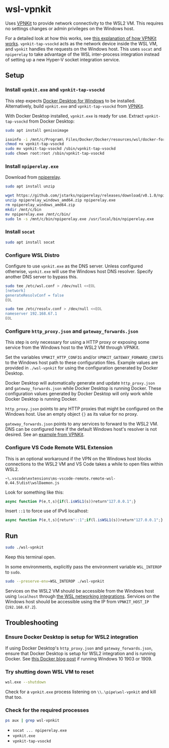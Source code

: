 # wsl-vpnkit

Uses [VPNKit](https://github.com/moby/vpnkit) to provide network connectivity to the WSL2 VM. This requires no settings changes or admin privileges on the Windows host.

For a detailed look at how this works, see [this explanation of how VPNKit works](https://github.com/moby/vpnkit/blob/master/docs/ethernet.md#plumbing-inside-docker-for-windows). `vpnkit-tap-vsockd` acts as the network device inside the WSL VM, and `vpnkit` handles the requests on the Windows host. This uses `socat` and `npiperelay` to take advantage of the WSL inter-process integration instead of setting up a new Hyper-V socket integration service.

## Setup

### Install `vpnkit.exe` and `vpnkit-tap-vsockd`

This step expects [Docker Desktop for Windows](https://hub.docker.com/editions/community/docker-ce-desktop-windows/) to be installed. Alternatively, build `vpnkit.exe` and `vpnkit-tap-vsockd` from [VPNKit](https://github.com/moby/vpnkit).

With Docker Desktop installed, `vpnkit.exe` is ready for use. Extract `vpnkit-tap-vsockd` from Docker Desktop:

```sh
sudo apt install genisoimage
```

```sh
isoinfo -i /mnt/c/Program\ Files/Docker/Docker/resources/wsl/docker-for-wsl.iso -R -x /containers/services/vpnkit-tap-vsockd/lower/sbin/vpnkit-tap-vsockd > ./vpnkit-tap-vsockd
chmod +x vpnkit-tap-vsockd
sudo mv vpnkit-tap-vsockd /sbin/vpnkit-tap-vsockd
sudo chown root:root /sbin/vpnkit-tap-vsockd
```

### Install `npiperelay.exe`

Download from [npiperelay](https://github.com/jstarks/npiperelay).

```sh
sudo apt install unzip
```

```sh
wget https://github.com/jstarks/npiperelay/releases/download/v0.1.0/npiperelay_windows_amd64.zip
unzip npiperelay_windows_amd64.zip npiperelay.exe
rm npiperelay_windows_amd64.zip
mkdir /mnt/c/bin
mv npiperelay.exe /mnt/c/bin/
sudo ln -s /mnt/c/bin/npiperelay.exe /usr/local/bin/npiperelay.exe
```

### Install `socat`

```sh
sudo apt install socat
```

### Configure WSL Distro

Configure to use `vpnkit.exe` as the DNS server. Unless configured otherwise, `vpnkit.exe` will use the Windows host DNS resolver. Specify another DNS server to bypass this.

```sh
sudo tee /etc/wsl.conf > /dev/null <<EOL
[network]
generateResolvConf = false
EOL
```

```sh
sudo tee /etc/resolv.conf > /dev/null <<EOL
nameserver 192.168.67.1
EOL
```

### Configure `http_proxy.json` and `gateway_forwards.json`

This step is only necessary for using a HTTP proxy or exposing some service from the Windows host to the WSL2 VM through VPNKit.

Set the variables `VPNKIT_HTTP_CONFIG` and/or `VPNKIT_GATEWAY_FORWARD_CONFIG` to the Windows host path to these configuration files. Example values are provided in `./wsl-vpnkit` for using the configuration generated by Docker Desktop.

Docker Desktop will automatically generate and update `http_proxy.json` and `gateway_forwards.json` while Docker Desktop is running Docker. These configuration values generated by Docker Desktop will only work while Docker Desktop is running Docker.

`http_proxy.json` points to any HTTP proxies that might be configured on the Windows host. Use an empty object `{}` as its value for no proxy.

`gateway_forwards.json` points to any services to forward to the WSL2 VM. DNS can be configured here if the default Windows host's resolver is not desired. See an [example from VPNKit](https://github.com/moby/vpnkit/blob/bfd0458bb811027cb9bd45f9ed8d63984b5d4a33/go/pkg/vpnkit/config_test.go#L28).

### Configure VS Code Remote WSL Extension

This is an optional workaround if the VPN on the Windows host blocks connections to the WSL2 VM and VS Code takes a while to open files within WSL2.

`~\.vscode\extensions\ms-vscode-remote.remote-wsl-0.44.5\dist\wslDaemon.js`

Look for something like this:

```js
async function P(e,t,s){if(l.isWSL1(s))return"127.0.0.1";}
```

Insert `::1` to force use of IPv6 localhost:

```js
async function P(e,t,s){return"::1";if(l.isWSL1(s))return"127.0.0.1";}
```

## Run

```sh
sudo ./wsl-vpnkit
```

Keep this terminal open.

In some environments, explicitly pass the environment variable `WSL_INTEROP` to `sudo`.

```sh
sudo --preserve-env=WSL_INTEROP ./wsl-vpnkit
```

Services on the WSL2 VM should be accessible from the Windows host using `localhost` through [the WSL networking integrations](https://devblogs.microsoft.com/commandline/whats-new-for-wsl-in-insiders-preview-build-18945/#use-localhost-to-connect-to-your-linux-applications-from-windows). Services on the Windows host should be accessible using the IP from `VPNKIT_HOST_IP` (`192.168.67.2`).

## Troubleshooting

### Ensure Docker Desktop is setup for WSL2 integration

If using Docker Desktop's `http_proxy.json` and `gateway_forwards.json`, ensure that Docker Desktop is setup for WSL2 integration and is running Docker. See [this Docker blog post](https://www.docker.com/blog/docker-desktop-wsl-2-backport-update/) if running Windows 10 1903 or 1909.

### Try shutting down WSL VM to reset

```sh
wsl.exe --shutdown
```

Check for a `vpnkit.exe` process listening on `\\.\pipe\wsl-vpnkit` and kill that too.

### Check for the required processes

```sh
ps aux | grep wsl-vpnkit
```

* `socat ... npiperelay.exe`
* `vpnkit.exe`
* `vpnkit-tap-vsockd`
